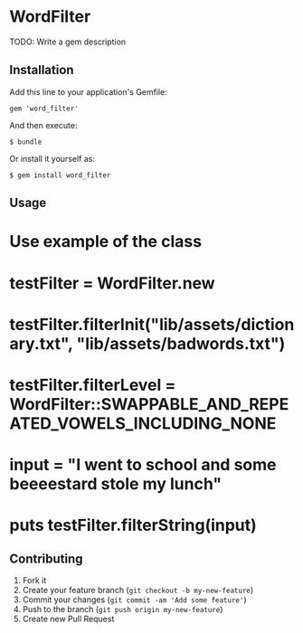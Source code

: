 # WordFilter

TODO: Write a gem description

## Installation

Add this line to your application's Gemfile:

    gem 'word_filter'

And then execute:

    $ bundle

Or install it yourself as:

    $ gem install word_filter

## Usage

# Use example of the class
# testFilter = WordFilter.new
# testFilter.filterInit("lib/assets/dictionary.txt", "lib/assets/badwords.txt")
# testFilter.filterLevel = WordFilter::SWAPPABLE_AND_REPEATED_VOWELS_INCLUDING_NONE
# input = "I went to school and some beeeestard stole my lunch"
# puts testFilter.filterString(input)

## Contributing

1. Fork it
2. Create your feature branch (`git checkout -b my-new-feature`)
3. Commit your changes (`git commit -am 'Add some feature'`)
4. Push to the branch (`git push origin my-new-feature`)
5. Create new Pull Request
